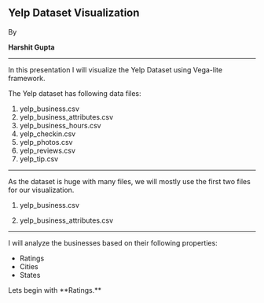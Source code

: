 ## Yelp Dataset Visualization

By 

**Harshit Gupta**

---

In this presentation I will visualize the Yelp Dataset using Vega-lite framework. 

The Yelp dataset has following data files:
1. yelp_business.csv
1. yelp_business_attributes.csv
1. yelp_business_hours.csv
1. yelp_checkin.csv
1. yelp_photos.csv
1. yelp_reviews.csv
1. yelp_tip.csv

---

As the dataset is huge with many files, we will mostly use the first two files for our visualization.

1. <p class="fragment highlight-blue">yelp_business.csv</p>
1. <p class="fragment highlight-red">yelp_business_attributes.csv</p>

---

I will analyze the businesses based on their following properties:

* Ratings
* Cities
* States

<p class="fragment">Lets begin with **Ratings.**</p>